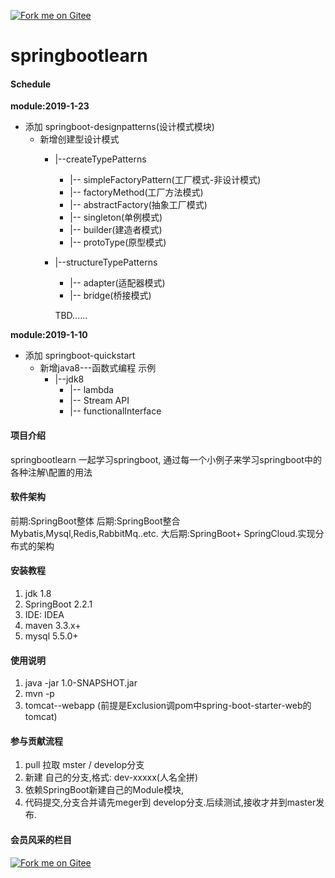 [![Fork me on Gitee](https://gitee.com/blackshao/springbootlearn/widgets/widget_6.svg)](https://gitee.com/blackshao/springbootlearn)
# springbootlearn
#### Schedule
**module:2019-1-23** 
*   添加 springboot-designpatterns(设计模式模块)
    *   新增创建型设计模式
        *   |--createTypePatterns
            *   |-- simpleFactoryPattern(工厂模式-非设计模式)
            *   |-- factoryMethod(工厂方法模式)
            *   |-- abstractFactory(抽象工厂模式)
            *   |-- singleton(单例模式)
            *   |-- builder(建造者模式)
            *   |-- protoType(原型模式)
        *   |--structureTypePatterns
            *   |-- adapter(适配器模式)
            *   |-- bridge(桥接模式)
            
            TBD......
            
**module:2019-1-10** 
*   添加 springboot-quickstart
    *   新增java8---函数式编程 示例
        *   |--jdk8
            *   |-- lambda
            *   |-- Stream API
            *   |-- functionalInterface
#### 项目介绍
springbootlearn 一起学习springboot,
通过每一个小例子来学习springboot中的各种注解\配置的用法

#### 软件架构
前期:SpringBoot整体
后期:SpringBoot整合 Mybatis,Mysql,Redis,RabbitMq..etc.
大后期:SpringBoot+ SpringCloud.实现分布式的架构


#### 安装教程

1. jdk 1.8
2. SpringBoot 2.2.1
3. IDE: IDEA
4. maven 3.3.x+
5. mysql 5.5.0+

#### 使用说明

1. java -jar 1.0-SNAPSHOT.jar
2. mvn -p 
3. tomcat--webapp (前提是Exclusion调pom中spring-boot-starter-web的tomcat)

#### 参与贡献流程

1. pull 拉取 mster / develop分支
2. 新建 自己的分支,格式: dev-xxxxx(人名全拼)
3. 依赖SpringBoot新建自己的Module模块,
4. 代码提交,分支合并请先meger到 develop分支.后续测试,接收才并到master发布.


#### 会员风采的栏目
[![Fork me on Gitee](https://gitee.com/blackshao/springbootlearn/widgets/widget_3.svg)](https://gitee.com/blackshao/springbootlearn) 
